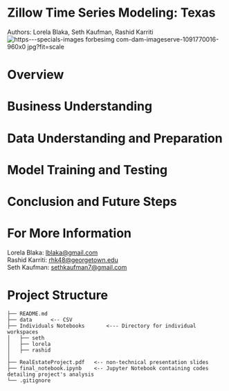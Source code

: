 # Zillow Time Series Modeling: Texas 
Authors: Lorela Blaka, Seth Kaufman, Rashid Karriti
![https---specials-images forbesimg com-dam-imageserve-1091770016-960x0 jpg?fit=scale](https://user-images.githubusercontent.com/82670256/136472341-8f62454c-20bc-4df1-abc1-e6ab32aa90e9.jpeg)

# Overview
# Business Understanding
# Data Understanding and Preparation
# Model Training and Testing
# Conclusion and Future Steps 
# For More Information 

Lorela Blaka: lblaka@gmail.com <br />
Rashid Karriti: rhk48@georgetown.edu <br />
Seth Kaufman: sethkaufman7@gmail.com <br />

# Project Structure
  ```
├── README.md
├── data      <-- CSV 
├── Individuals Notebooks       <--- Directory for individual workspaces
│   ├── seth
│   ├── lorela
│   ├── rashid
│   
├── RealEstateProject.pdf   <-- non-technical presentation slides
├── final_notebook.ipynb    <-- Jupyter Notebook containing codes detailing project's analysis 
└── .gitignore
```
